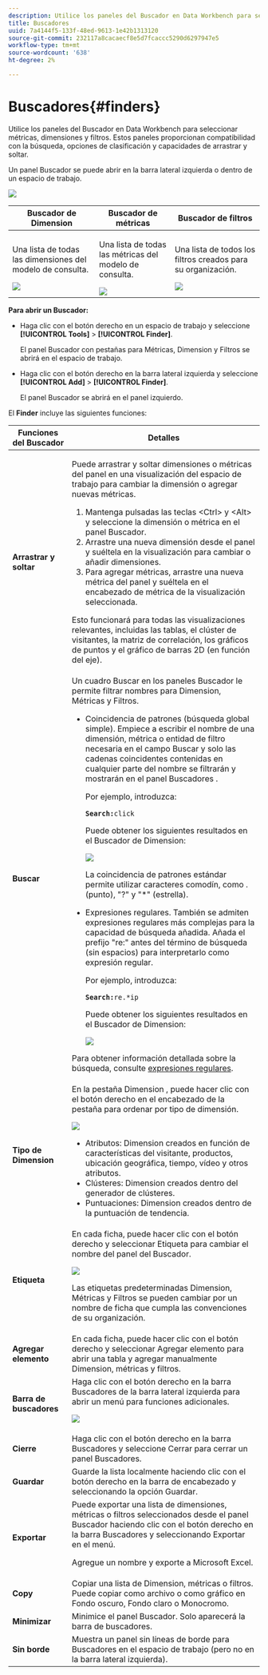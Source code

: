 ```yaml
---
description: Utilice los paneles del Buscador en Data Workbench para seleccionar métricas, dimensiones y filtros. Estos paneles proporcionan compatibilidad con la búsqueda, opciones de clasificación y capacidades de arrastrar y soltar.
title: Buscadores
uuid: 7a4144f5-133f-48ed-9613-1e42b1313120
source-git-commit: 232117a8cacaecf8e5d7fcaccc5290d6297947e5
workflow-type: tm+mt
source-wordcount: '638'
ht-degree: 2%

---
```



# Buscadores{#finders}

Utilice los paneles del Buscador en Data Workbench para seleccionar métricas, dimensiones y filtros. Estos paneles proporcionan compatibilidad con la búsqueda, opciones de clasificación y capacidades de arrastrar y soltar.

Un panel Buscador se puede abrir en la barra lateral izquierda o dentro de un espacio de trabajo.

![](assets/query_entity_panel_main.png)

<table id="table_3E43DBA0646842898F14F31374F9E39C"> 
 <thead> 
  <tr> 
   <th colname="col1" class="entry"> Buscador de Dimension </th> 
   <th colname="col2" class="entry"> Buscador de métricas </th> 
   <th colname="col3" class="entry"> Buscador de filtros </th> 
  </tr>
 </thead>
 <tbody> 
  <tr> 
   <td colname="col1"> <p>Una lista de todas las dimensiones del modelo de consulta. </p><img placement="break" id="image_D7D317D84C0843BE8D324E5B9F7AF20D" src="assets/query_entity_dim_panel.png" /> </td> 
   <td colname="col2"> <p>Una lista de todas las métricas del modelo de consulta. </p><img placement="break" id="image_04553B2F2C6A48FE897B4EFF002BED59" src="assets/query_entity_metric_panel.png" /> </td> 
   <td colname="col3"> <p>Una lista de todos los filtros creados para su organización. </p><img placement="break" id="image_920E72D795644634A82D1955CB64B355" src="assets/query_entity_filters_panel.png" /> </td> 
  </tr> 
 </tbody> 
</table>

**Para abrir un Buscador:**

* Haga clic con el botón derecho en un espacio de trabajo y seleccione **[!UICONTROL Tools]** > **[!UICONTROL Finder]**.

   El panel Buscador con pestañas para Métricas, Dimension y Filtros se abrirá en el espacio de trabajo.

* Haga clic con el botón derecho en la barra lateral izquierda y seleccione **[!UICONTROL Add]** > **[!UICONTROL Finder]**.

   El panel Buscador se abrirá en el panel izquierdo.

El **Finder** incluye las siguientes funciones:

<table id="table_072047E919204577AE85789BAE0F4EE8"> 
 <thead> 
  <tr> 
   <th colname="col1" class="entry"> Funciones del Buscador </th> 
   <th colname="col2" class="entry"> Detalles </th> 
  </tr>
 </thead>
 <tbody> 
  <tr> 
   <td colname="col1"><b>Arrastrar y soltar</b> </td> 
   <td colname="col2"> <p> Puede arrastrar y soltar dimensiones o métricas del panel en una visualización del espacio de trabajo para cambiar la dimensión o agregar nuevas métricas. </p> 
    <ol id="ol_612DC76EC04C4FCE938B20B388C43CE8"> 
     <li id="li_7F73B781141E4B8CAE9800F580F62E44">Mantenga pulsadas las teclas <span class="uicontrol"> &lt;Ctrl&gt;</span> y <span class="uicontrol"> &lt;Alt&gt;</span> y seleccione la dimensión o métrica en el panel Buscador. </li> 
     <li id="li_631D57976F71415AA61F33EBBFDD128A">Arrastre una nueva dimensión desde el panel y suéltela en la visualización para cambiar o añadir dimensiones. </li> 
     <li id="li_5329FB82225F46EBBE3A996A641058DE">Para agregar métricas, arrastre una nueva métrica del panel y suéltela en el encabezado de métrica de la visualización seleccionada. </li> 
    </ol> <p>Esto funcionará para todas las visualizaciones relevantes, incluidas las tablas, el clúster de visitantes, la matriz de correlación, los gráficos de puntos y el gráfico de barras 2D (en función del eje). </p> </td> 
  </tr> 
  <tr> 
   <td colname="col1"><b>Buscar</b> </td> 
   <td colname="col2">Un cuadro <span class="uicontrol"> Buscar</span> en los paneles Buscador le permite filtrar nombres para Dimension, Métricas y Filtros. 
    <ul id="ul_0F6F377E9906472E99008EBE7483F689"> 
     <li id="li_75857895EDB045C8B2960393854B257D"> <p>Coincidencia de patrones (búsqueda global simple). Empiece a escribir el nombre de una dimensión, métrica o entidad de filtro necesaria en el campo Buscar y solo las cadenas coincidentes contenidas en cualquier parte del nombre se filtrarán y mostrarán en el panel Buscadores . </p> <p>Por ejemplo, introduzca: </p> <code><b>Search:</b>click</code> <p>Puede obtener los siguientes resultados en el Buscador de Dimension: </p> <p><img placement="break" id="image_7CBAAABA92BB47658B7F9F5C0263CF20" src="assets/finders_glob_search.png" /> </p> <p>La coincidencia de patrones estándar permite utilizar caracteres comodín, como . (punto), "?" y "*" (estrella). </p> </li> 
     <li id="li_044F9EC1399B44CD81E1852F85137704"> <p>Expresiones regulares. También se admiten expresiones regulares más complejas para la capacidad de búsqueda añadida. Añada el prefijo "re:" antes del término de búsqueda (sin espacios) para interpretarlo como expresión regular. </p> <p>Por ejemplo, introduzca: </p> <code><b>Search:</b>re.*ip</code> <p>Puede obtener los siguientes resultados en el Buscador de Dimension: </p> <p><img placement="break" id="image_F47DB90B36504997AA1C509855B89A47" src="assets/finders_regex_search.png" /> </p> </li> 
    </ul> <p>Para obtener información detallada sobre la búsqueda, consulte <a href="https://experienceleague.adobe.com/docs/data-workbench/using/dataset/c-reg-exp.html" format="http" scope="external"> expresiones regulares</a>. </p> </td> 
  </tr> 
  <tr> 
   <td colname="col1"><b>Tipo de Dimension</b> </td> 
   <td colname="col2">En la pestaña Dimension , puede hacer clic con el botón derecho en el encabezado de la pestaña para ordenar por tipo de dimensión. <p><img id="image_FB44D0F4D36B4AD7A6165E0432211AB6" placement="break" src="assets/query_entity_search_types.png" /> 
     <ul id="ul_D36B8474730F4859BC7AA015CC1B8EF0"> 
      <li id="li_4AE1D5699D0E45AF880A134F886B8B19">Atributos: Dimension creados en función de características del visitante, productos, ubicación geográfica, tiempo, vídeo y otros atributos. </li> 
      <li id="li_0B2A08F8CBE94356AC506F95DC268C47">Clústeres: Dimension creados dentro del generador de clústeres. </li> 
      <li id="li_4BC3396A680B49A4B6BDAAD066826864">Puntuaciones: Dimension creados dentro de la puntuación de tendencia. </li> 
     </ul> </p> </td> 
  </tr> 
  <tr> 
   <td colname="col1"><b>Etiqueta</b> </td> 
   <td colname="col2">En cada ficha, puede hacer clic con el botón derecho y seleccionar <span class="uicontrol"> Etiqueta</span> para cambiar el nombre del panel del Buscador. <p><img placement="break" id="image_F61C57F6548646069242DFB2490C67B9" src="assets/label_change.png" /> </p> <p>Las etiquetas predeterminadas Dimension, Métricas y Filtros se pueden cambiar por un nombre de ficha que cumpla las convenciones de su organización. </p> </td> 
  </tr> 
  <tr> 
   <td colname="col1"><b>Agregar elemento</b> </td> 
   <td colname="col2">En cada ficha, puede hacer clic con el botón derecho y seleccionar <span class="uicontrol"> Agregar elemento</span> para abrir una tabla y agregar manualmente Dimension, métricas y filtros. </td> 
  </tr> 
  <tr> 
   <td colname="col1"><b>Barra de buscadores</b> </td> 
   <td colname="col2">Haga clic con el botón derecho en la barra <span class="uicontrol"> Buscadores</span> de la barra lateral izquierda para abrir un menú para funciones adicionales. <p><img placement="break" id="image_4DA4930294B84308A1E627C828C35663" src="assets/finders_menu.png" /> </p> </td> 
  </tr> 
  <tr> 
   <td colname="col1"><b>Cierre</b> </td> 
   <td colname="col2">Haga clic con el botón derecho en la barra <span class="uicontrol"> Buscadores</span> y seleccione <span class="uicontrol"> Cerrar</span> para cerrar un panel Buscadores. </td> 
  </tr> 
  <tr> 
   <td colname="col1"><b>Guardar</b> </td> 
   <td colname="col2">Guarde la lista localmente haciendo clic con el botón derecho en la barra de encabezado y seleccionando la opción <span class="uicontrol"> Guardar</span>. </td> 
  </tr> 
  <tr> 
   <td colname="col1"><b>Exportar</b> </td> 
   <td colname="col2">Puede exportar una lista de dimensiones, métricas o filtros seleccionados desde el panel Buscador haciendo clic con el botón derecho en la barra Buscadores y seleccionando <span class="uicontrol"> Exportar</span> en el menú. <p> Agregue un nombre y exporte a Microsoft Excel. </p> </td> 
  </tr> 
  <tr> 
   <td colname="col1"><b>Copy</b> </td> 
   <td colname="col2"> Copiar una lista de Dimension, métricas o filtros. Puede copiar como archivo o como gráfico en Fondo oscuro, Fondo claro o Monocromo. </td> 
  </tr> 
  <tr> 
   <td colname="col1"><b>Minimizar</b> </td> 
   <td colname="col2"> Minimice el panel Buscador. Solo aparecerá la barra de buscadores. </td> 
  </tr> 
  <tr> 
   <td colname="col1"><b>Sin borde</b> </td> 
   <td colname="col2"> Muestra un panel sin líneas de borde para Buscadores en el espacio de trabajo (pero no en la barra lateral izquierda). </td> 
  </tr> 
 </tbody> 
</table>


